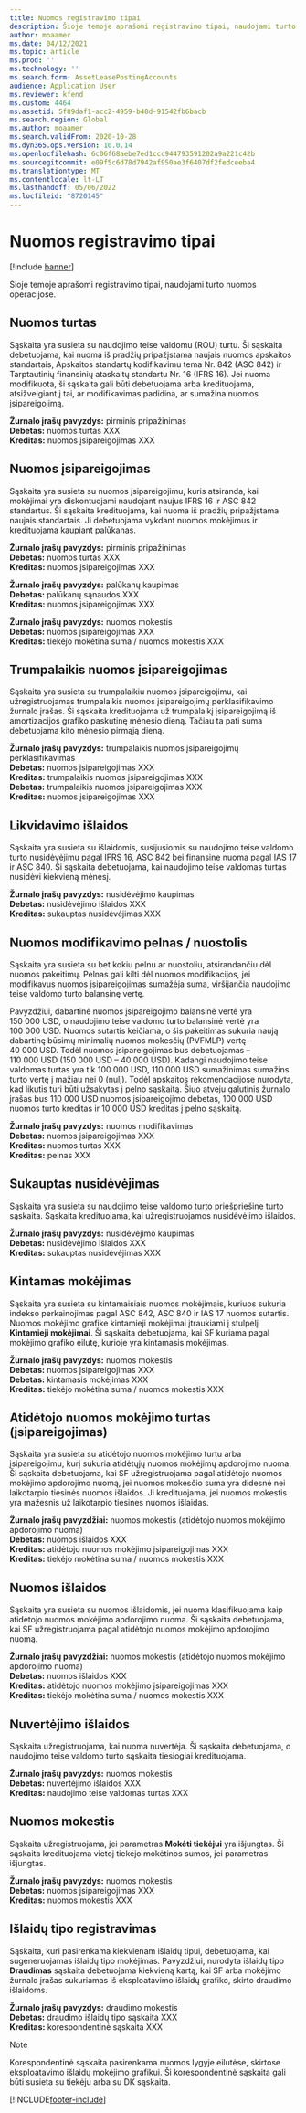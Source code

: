 ```yaml
---
title: Nuomos registravimo tipai
description: Šioje temoje aprašomi registravimo tipai, naudojami turto nuomos operacijose.
author: moaamer
ms.date: 04/12/2021
ms.topic: article
ms.prod: ''
ms.technology: ''
ms.search.form: AssetLeasePostingAccounts
audience: Application User
ms.reviewer: kfend
ms.custom: 4464
ms.assetid: 5f89daf1-acc2-4959-b48d-91542fb6bacb
ms.search.region: Global
ms.author: moaamer
ms.search.validFrom: 2020-10-28
ms.dyn365.ops.version: 10.0.14
ms.openlocfilehash: 6c06f68aebe7ed1ccc944793591202a9a221c42b
ms.sourcegitcommit: e09f5c6d78d7942af950ae3f6407df2fedceeba4
ms.translationtype: MT
ms.contentlocale: lt-LT
ms.lasthandoff: 05/06/2022
ms.locfileid: "8720145"
---
```

# <a name="lease-posting-types"></a>Nuomos registravimo tipai

[!include [banner](../includes/banner.md)]

Šioje temoje aprašomi registravimo tipai, naudojami turto nuomos operacijose.

## <a name="lease-asset"></a>Nuomos turtas

Sąskaita yra susieta su naudojimo teise valdomu (ROU) turtu. Ši sąskaita debetuojama, kai nuoma iš pradžių pripažįstama naujais nuomos apskaitos standartais, Apskaitos standartų kodifikavimu tema Nr. 842 (ASC 842) ir Tarptautinių finansinių ataskaitų standartu Nr. 16 (IFRS 16). Jei nuoma modifikuota, ši sąskaita gali būti debetuojama arba kredituojama, atsižvelgiant į tai, ar modifikavimas padidina, ar sumažina nuomos įsipareigojimą.

**Žurnalo įrašų pavyzdys:** pirminis pripažinimas<br>
**Debetas:** nuomos turtas XXX<br>
**Kreditas:** nuomos įsipareigojimas XXX

## <a name="lease-liability"></a>Nuomos įsipareigojimas

Sąskaita yra susieta su nuomos įsipareigojimu, kuris atsiranda, kai mokėjimai yra diskontuojami naudojant naujus IFRS 16 ir ASC 842 standartus. Ši sąskaita kredituojama, kai nuoma iš pradžių pripažįstama naujais standartais. Ji debetuojama vykdant nuomos mokėjimus ir kredituojama kaupiant palūkanas.

**Žurnalo įrašų pavyzdys:** pirminis pripažinimas<br>
**Debetas:** nuomos turtas XXX<br>
**Kreditas:** nuomos įsipareigojimas XXX

**Žurnalo įrašų pavyzdys:** palūkanų kaupimas<br>
**Debetas:** palūkanų sąnaudos XXX<br>
**Kreditas:** nuomos įsipareigojimas XXX

**Žurnalo įrašų pavyzdys:** nuomos mokestis<br>
**Debetas:** nuomos įsipareigojimas XXX<br>
**Kreditas:** tiekėjo mokėtina suma / nuomos mokestis XXX

## <a name="short-term-lease-liability"></a>Trumpalaikis nuomos įsipareigojimas

Sąskaita yra susieta su trumpalaikiu nuomos įsipareigojimu, kai užregistruojamas trumpalaikis nuomos įsipareigojimų perklasifikavimo žurnalo įrašas. Ši sąskaita kredituojama už trumpalaikį įsipareigojimą iš amortizacijos grafiko paskutinę mėnesio dieną. Tačiau ta pati suma debetuojama kito mėnesio pirmąją dieną.

**Žurnalo įrašų pavyzdys:** trumpalaikis nuomos įsipareigojimų perklasifikavimas<br>
**Debetas:** nuomos įsipareigojimas XXX<br>
**Kreditas:** trumpalaikis nuomos įsipareigojimas XXX<br>
**Debetas:** trumpalaikis nuomos įsipareigojimas XXX<br>
**Kreditas:** nuomos įsipareigojimas XXX

## <a name="depreciation-expense"></a>Likvidavimo išlaidos

Sąskaita yra susieta su išlaidomis, susijusiomis su naudojimo teise valdomo turto nusidėvėjimu pagal IFRS 16, ASC 842 bei finansine nuoma pagal IAS 17 ir ASC 840. Ši sąskaita debetuojama, kai naudojimo teise valdomas turtas nusidėvi kiekvieną mėnesį.

**Žurnalo įrašų pavyzdys:** nusidėvėjimo kaupimas<br>
**Debetas:** nusidėvėjimo išlaidos XXX<br>
**Kreditas:** sukauptas nusidėvėjimas XXX

## <a name="gainloss-on-lease-modification"></a>Nuomos modifikavimo pelnas / nuostolis

Sąskaita yra susieta su bet kokiu pelnu ar nuostoliu, atsirandančiu dėl nuomos pakeitimų. Pelnas gali kilti dėl nuomos modifikacijos, jei modifikavus nuomos įsipareigojimas sumažėja suma, viršijančia naudojimo teise valdomo turto balansinę vertę.

Pavyzdžiui, dabartinė nuomos įsipareigojimo balansinė vertė yra 150 000 USD, o naudojimo teise valdomo turto balansinė vertė yra 100 000 USD. Nuomos sutartis keičiama, o šis pakeitimas sukuria naują dabartinę būsimų minimalių nuomos mokesčių (PVFMLP) vertę – 40 000 USD. Todėl nuomos įsipareigojimas bus debetuojamas – 110 000 USD (150 000 USD – 40 000 USD). Kadangi naudojimo teise valdomas turtas yra tik 100 000 USD, 110 000 USD sumažinimas sumažins turto vertę į mažiau nei 0 (nulį). Todėl apskaitos rekomendacijose nurodyta, kad likutis turi būti užsakytas į pelno sąskaitą. Šiuo atveju galutinis žurnalo įrašas bus 110 000 USD nuomos įsipareigojimo debetas, 100 000 USD nuomos turto kreditas ir 10 000 USD kreditas į pelno sąskaitą.

**Žurnalo įrašų pavyzdys:** nuomos modifikavimas<br>
**Debetas:** nuomos įsipareigojimas XXX<br>
**Kreditas:** nuomos turtas XXX<br>
**Kreditas:** pelnas XXX

## <a name="accumulated-depreciation"></a>Sukauptas nusidėvėjimas

Sąskaita yra susieta su naudojimo teise valdomo turto priešpriešine turto sąskaita. Sąskaita kredituojama, kai užregistruojamos nusidėvėjimo išlaidos.

**Žurnalo įrašų pavyzdys:** nusidėvėjimo kaupimas<br>
**Debetas:** nusidėvėjimo išlaidos XXX<br>
**Kreditas:** sukauptas nusidėvėjimas XXX

## <a name="variable-payment"></a>Kintamas mokėjimas

Sąskaita yra susieta su kintamaisiais nuomos mokėjimais, kuriuos sukuria indekso perkainojimas pagal ASC 842, ASC 840 ir IAS 17 nuomos sutartis. Nuomos mokėjimo grafike kintamieji mokėjimai įtraukiami į stulpelį **Kintamieji mokėjimai**. Ši sąskaita debetuojama, kai SF kuriama pagal mokėjimo grafiko eilutę, kurioje yra kintamasis mokėjimas.

**Žurnalo įrašų pavyzdys:** nuomos mokestis<br>
**Debetas:** nuomos įsipareigojimas XXX<br>
**Debetas:** kintamasis mokėjimas XXX<br>
**Kreditas:** tiekėjo mokėtina suma / nuomos mokestis XXX

## <a name="deferred-rent-asset-liability"></a>Atidėtojo nuomos mokėjimo turtas (įsipareigojimas)

Sąskaita yra susieta su atidėtojo nuomos mokėjimo turtu arba įsipareigojimu, kurį sukuria atidėtųjų nuomos mokėjimų apdorojimo nuoma. Ši sąskaita debetuojama, kai SF užregistruojama pagal atidėtojo nuomos mokėjimo apdorojimo nuomą, jei nuomos mokesčio suma yra didesnė nei laikotarpio tiesinės nuomos išlaidos. Ji kredituojama, jei nuomos mokestis yra mažesnis už laikotarpio tiesines nuomos išlaidas.

**Žurnalo įrašų pavyzdžiai:** nuomos mokestis (atidėtojo nuomos mokėjimo apdorojimo nuoma)<br>
**Debetas:** nuomos išlaidos XXX<br>
**Kreditas:** atidėtojo nuomos mokėjimo įsipareigojimas XXX<br>
**Kreditas:** tiekėjo mokėtina suma / nuomos mokestis XXX

## <a name="lease-expense"></a>Nuomos išlaidos

Sąskaita yra susieta su nuomos išlaidomis, jei nuoma klasifikuojama kaip atidėtojo nuomos mokėjimo apdorojimo nuoma. Ši sąskaita debetuojama, kai SF užregistruojama pagal atidėtojo nuomos mokėjimo apdorojimo nuomą.

**Žurnalo įrašų pavyzdžiai:** nuomos mokestis (atidėtojo nuomos mokėjimo apdorojimo nuoma)<br>
**Debetas:** nuomos išlaidos XXX<br>
**Kreditas:** atidėtojo nuomos mokėjimo įsipareigojimas XXX<br>
**Kreditas:** tiekėjo mokėtina suma / nuomos mokestis XXX

## <a name="impairment-expense"></a>Nuvertėjimo išlaidos

Sąskaita užregistruojama, kai nuoma nuvertėja. Ši sąskaita debetuojama, o naudojimo teise valdomo turto sąskaita tiesiogiai kredituojama.

**Žurnalo įrašų pavyzdys:** nuomos mokestis<br>
**Debetas:** nuvertėjimo išlaidos XXX<br>
**Kreditas:** naudojimo teise valdomas turtas XXX

## <a name="lease-payment"></a>Nuomos mokestis

Sąskaita užregistruojama, jei parametras **Mokėti tiekėjui** yra išjungtas. Ši sąskaita kredituojama vietoj tiekėjo mokėtinos sumos, jei parametras išjungtas.

**Žurnalo įrašų pavyzdys:** nuomos mokestis<br>
**Debetas:** nuomos įsipareigojimas XXX<br>
**Kreditas:** nuomos mokestis XXX

## <a name="expense-type-postings"></a>Išlaidų tipo registravimas

Sąskaita, kuri pasirenkama kiekvienam išlaidų tipui, debetuojama, kai sugeneruojamas išlaidų tipo mokėjimas. Pavyzdžiui, nurodyta išlaidų tipo **Draudimas** sąskaita debetuojama kiekvieną kartą, kai SF arba mokėjimo žurnalo įrašas sukuriamas iš eksploatavimo išlaidų grafiko, skirto draudimo išlaidoms.

**Žurnalo įrašų pavyzdys:** draudimo mokestis<br>
**Debetas:** draudimo išlaidų tipo sąskaita XXX<br>
**Kreditas:** korespondentinė sąskaita XXX

> [!NOTE]
> Korespondentinė sąskaita pasirenkama nuomos lygyje eilutėse, skirtose eksploatavimo išlaidų mokėjimo grafikui. Ši korespondentinė sąskaita gali būti susieta su tiekėju arba su DK sąskaita.


[!INCLUDE[footer-include](../../includes/footer-banner.md)]
